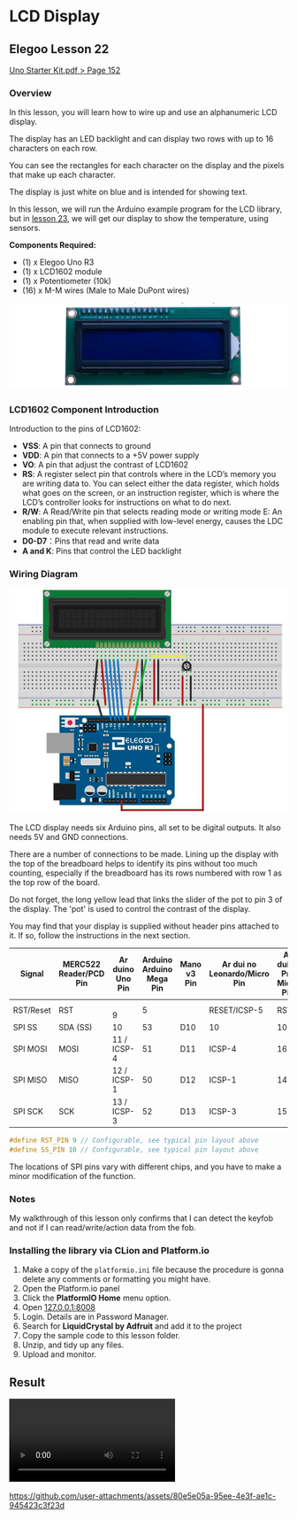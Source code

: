 # LCD Display

## Elegoo Lesson 22

[Uno Starter Kit.pdf > Page 152](../../docs/UNO%20Starter%20Kit.pdf)

### Overview

In this lesson, you will learn how to wire up and use an alphanumeric LCD display.

The display has an LED backlight and can display two rows with up to 16 characters on each row.

You can see the rectangles for each character on the display and the pixels that make up each character.

The display is just white on blue and is intended for showing text.

In this lesson, we will run the Arduino example program for the LCD library, but in [lesson 23](../22_temp_display/), we will get our display to show the temperature, using sensors.

**Components Required:**

* (1) x Elegoo Uno R3
* (1) x LCD1602 module
* (1) x Potentiometer (10k)
* (16) x M-M wires (Male to Male DuPont wires)

![rfid module](lcd_1.png)

### LCD1602 Component Introduction

Introduction to the pins of LCD1602:

* **VSS**: A pin that connects to ground
* **VDD**: A pin that connects to a +5V power supply
* **VO**: A pin that adjust the contrast of LCD1602
* **RS**: A register select pin that controls where in the LCD’s memory you are writing data to. You can select either the data register, which holds what goes on the screen, or an instruction register, which is where the LCD’s controller looks for instructions on what to do next.
* **R/W**: A Read/Write pin that selects reading mode or writing mode E: An enabling pin that, when supplied with low-level energy, causes the LDC module to execute relevant instructions.
* **D0-D7**：Pins that read and write data
* **A and K**: Pins that control the LED backlight

### Wiring Diagram

![Wiring Diagram](lcd_2.png)



The LCD display needs six Arduino pins, all set to be digital outputs. It also needs 5V and GND connections.

There are a number of connections to be made. Lining up the display with the top of the breadboard helps to identify its pins without too much counting, especially if the breadboard has its rows numbered with row 1 as the top row of the board.

Do not forget, the long yellow lead that links the slider of the pot to pin 3 of the display. The 'pot' is used to control the contrast of the display.

You may find that your display is supplied without header pins attached to it. If so, follow the instructions in the next section.



| Signal    | MERC522 Reader/PCD Pin | Ar duino Uno Pin | Arduino Arduino Mega Pin | Mano v3 Pin | Ar dui no Leonardo/Micro Pin | Ar duino Pro Micro Pin |
| --------- | ---------------------- | ---------------- | ------------------------ | ----------- | ---------------------------- | ---------------------- |
| RST/Reset | RST                    | <br/>9           | 5                        | <br/>       | RESET/ICSP-5                 | RST                    |
| SPI SS    | SDA (SS)               | 10               | 53                       | D10         | 10                           | 10                     |
| SPI MOSI  | MOSI                   | 11 / ICSP-4      | 51                       | D11         | ICSP-4                       | 16                     |
| SPI MISO  | MISO                   | 12 / ICSP-1      | 50                       | D12         | ICSP-1                       | 14                     |
| SPI SCK   | SCK                    | 13 / ICSP-3      | 52                       | D13         | ICSP-3                       | 15                     |

```c
#define RST_PIN 9 // Configurable, see typical pin layout above
#define SS_PIN 10 // Configurable, see typical pin layout above
```

The locations of SPI pins vary with different chips, and you have to make a minor modification of the function.

### Notes

My walkthrough of this lesson only confirms that I can detect the keyfob and not if I can read/write/action data from the fob.

### Installing the library via CLion and Platform.io

1. Make a copy of the `platformio.ini` file because the procedure is gonna delete any comments or formatting you might have.
2. Open the Platform.io panel
3. Click the **PlatformIO Home** menu option.
4. Open [127.0.0.1:8008](http://127.0.0.1:8008)
5. Login. Details are in Password Manager.
6. Search for **LiquidCrystal by Adfruit** and add it to the project
7. Copy the sample code to  this lesson folder.
8. Unzip, and tidy up any files.
9. Upload and monitor.

## Result

![proof](lcd.mp4)

https://github.com/user-attachments/assets/80e5e05a-95ee-4e3f-ae1c-945423c3f23d

